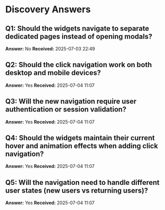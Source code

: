 # Discovery Answers

## Q1: Should the widgets navigate to separate dedicated pages instead of opening modals?

**Answer:** No
**Received:** 2025-07-03 22:49

## Q2: Should the click navigation work on both desktop and mobile devices?

**Answer:** Yes
**Received:** 2025-07-04 11:07

## Q3: Will the new navigation require user authentication or session validation?

**Answer:** Yes
**Received:** 2025-07-04 11:07

## Q4: Should the widgets maintain their current hover and animation effects when adding click navigation?

**Answer:** Yes
**Received:** 2025-07-04 11:07

## Q5: Will the navigation need to handle different user states (new users vs returning users)?

**Answer:** Yes
**Received:** 2025-07-04 11:07
